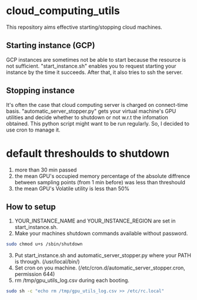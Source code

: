 # cloud_computing_utils
This repository aims effective starting/stopping cloud machines.

## Starting instance (GCP)
GCP instances are sometimes not be able to start because the resource is not sufficient. "start_instance.sh" enables you to request starting your instance by the time it succeeds. After that, it also tries to ssh the server.

## Stopping instance
It's often the case that cloud computing server is charged on connect-time basis. "automatic_server_stopper.py" gets your virtual machine's GPU utilities and decide whether to shutdown or not w.r.t the infomation obtained. This python script might want to be run regularly. So, I decided to use cron to manage it. 

# default threshoulds to shutdown
1) more than 30 min passed
2) the mean GPU's occupied memory percentage of the absolute diffrence between sampling points (from 1 min before) was less than threshould
3) the mean GPU's Volatile utility is less than 50%

## How to setup
1) YOUR_INSTANCE_NAME and YOUR_INSTANCE_REGION are set in start_instance.sh.
2) Make your machines shutdown commands available without password. 
```sh
sudo chmod u+s /sbin/shutdown
```
3) Put start_instance.sh and automatic_server_stopper.py where your PATH is through. (/usr/local/bin/)
4) Set cron on you machine. (/etc/cron.d/automatic_server_stopper.cron, permission 644)
5) rm /tmp/gpu_utils_log.csv during each booting.
```sh
sudo sh -c "echo rm /tmp/gpu_utils_log.csv >> /etc/rc.local"
```
